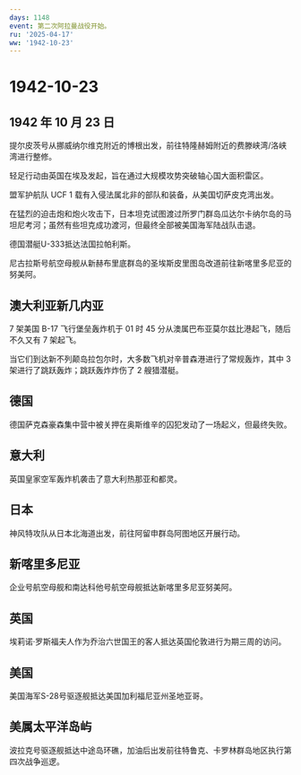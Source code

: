 ```yaml
---
days: 1148
event: 第二次阿拉曼战役开始。
ru: '2025-04-17'
ww: '1942-10-23'
---
```


# 1942-10-23

## 1942 年 10 月 23 日

提尔皮茨号从挪威纳尔维克附近的博根出发，前往特隆赫姆附近的费滕峡湾/洛峡湾进行整修。

轻足行动由英国在埃及发起，旨在通过大规模攻势突破轴心国大面积雷区。

盟军护航队 UCF 1 载有入侵法属北非的部队和装备，从美国切萨皮克湾出发。

在猛烈的迫击炮和炮火攻击下，日本坦克试图渡过所罗门群岛瓜达尔卡纳尔岛的马坦尼考河；虽然有些坦克成功渡河，但最终全部被美国海军陆战队击退。

德国潜艇U-333抵达法国拉帕利斯。

尼古拉斯号航空母舰从新赫布里底群岛的圣埃斯皮里图岛改道前往新喀里多尼亚的努美阿。

## 澳大利亚新几内亚

7 架美国 B-17 飞行堡垒轰炸机于 01 时 45
分从澳属巴布亚莫尔兹比港起飞，随后不久又有 7 架起飞。

当它们到达新不列颠岛拉包尔时，大多数飞机对辛普森港进行了常规轰炸，其中 3
架进行了跳跃轰炸；跳跃轰炸炸伤了 2 艘猎潜艇。

## 德国

德国萨克森豪森集中营中被关押在奥斯维辛的囚犯发动了一场起义，但最终失败。

## 意大利

英国皇家空军轰炸机袭击了意大利热那亚和都灵。

## 日本

神风特攻队从日本北海道出发，前往阿留申群岛阿图地区开展行动。

## 新喀里多尼亚

企业号航空母舰和南达科他号航空母舰抵达新喀里多尼亚努美阿。

## 英国

埃莉诺·罗斯福夫人作为乔治六世国王的客人抵达英国伦敦进行为期三周的访问。

## 美国

美国海军S-28号驱逐舰抵达美国加利福尼亚州圣地亚哥。

## 美属太平洋岛屿

波拉克号驱逐舰抵达中途岛环礁，加油后出发前往特鲁克、卡罗林群岛地区执行第四次战争巡逻。